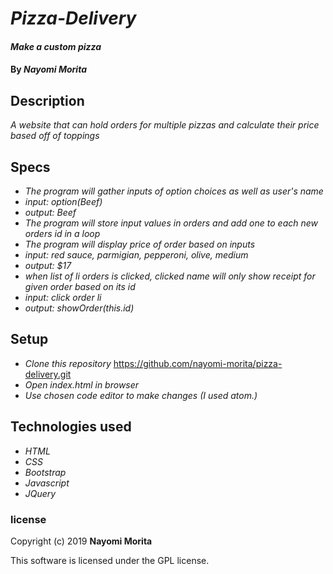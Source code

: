 # _Pizza-Delivery_

#### _Make a custom pizza_

#### By _**Nayomi Morita**_

## Description

_A website that can hold orders for multiple pizzas and calculate their price based off of toppings_

## Specs

* _The program will gather inputs of option choices as well as user's name_
* _input: option(Beef)_
* _output: Beef_
* _The program will store input values in orders and add one to each new orders id in a loop_
* _The program will display price of order based on inputs_
* _input: red sauce, parmigian, pepperoni, olive, medium_
* _output: $17_
* _when list of li orders is clicked, clicked name will only show receipt for given order based on its id_
* _input: click order li_
* _output: showOrder(this.id)_

## Setup

* _Clone this repository_ https://github.com/nayomi-morita/pizza-delivery.git
* _Open index.html in browser_
* _Use chosen code editor to make changes (I used atom.)_

## Technologies used
* _HTML_
* _CSS_
* _Bootstrap_
* _Javascript_
* _JQuery_

### license

Copyright (c) 2019 **Nayomi Morita**

This software is licensed under the GPL license.
